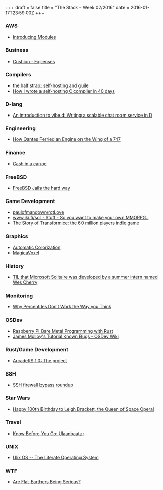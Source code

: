 +++
draft = false
title = "The Stack - Week 02/2016"
date = 2016-01-17T23:59:00Z
+++



### AWS

 - [Introducing Modules][Introducingmodules]

[Introducingmodules]: http://docs.serverless.com/docs/introducing-modules



### Business

 - [Cushion - Expenses][Cushionexpenses]

[Cushionexpenses]: http://cushionapp.com/expenses/



### Compilers

 - [the half strap: self-hosting and guile][Thehalfstrapselfhostingandguilewingolog]
 - [How I wrote a self-hosting C compiler in 40 days][Howiwroteaselfhostingccompilerin40days]

[Thehalfstrapselfhostingandguilewingolog]: https://wingolog.org/archives/2016/01/11/the-half-strap-self-hosting-and-guile
[Howiwroteaselfhostingccompilerin40days]: http://www.sigbus.info/how-i-wrote-a-self-hosting-c-compiler-in-40-days.html



### D-lang

 - [An introduction to vibe.d: Writing a scalable chat room service in D][Anintroductiontovibedwritingascalablechatroomserviceindvibed]

[Anintroductiontovibedwritingascalablechatroomserviceindvibed]: https://vibed.org/blog/posts/a-scalable-chat-room-service-in-d



### Engineering

 - [How Qantas Ferried an Engine on the Wing of a 747][Howqantasferriedanengineonthewingofa747flightradar24blog]

[Howqantasferriedanengineonthewingofa747flightradar24blog]: http://www.flightradar24.com/blog/how-qantas-ferried-an-engine-on-the-wing-of-a-747/



### Finance

 - [Cash in a canoe][Cashinacanoetheeconomist]

[Cashinacanoetheeconomist]: http://www.economist.com/news/business-and-finance/21679720-new-system-paying-civil-servants-puts-banks-through-their-paces-its-jungle-out-there



### FreeBSD

 - [FreeBSD Jails the hard way][Freebsdjailsthehardwayclintastuffido]

[Freebsdjailsthehardwayclintastuffido]: https://clinta.github.io/freebsd-jails-the-hard-way/



### Game Development

 - [paulofmandown/rotLove][Paulofmandownrotlove]
 - [www.iki.fi/sol - Stuff - So you want to make your own MMORPG..][Wwwikifisolstuffsoyouwanttomakeyourownmmorpg]
 - [The Story of Transformice: the 60 million players indie game][Gamasutramelaniechristinsblogthestoryoftransformicethe60millionplayersindiegame]

[Paulofmandownrotlove]: https://github.com/paulofmandown/rotLove
[Wwwikifisolstuffsoyouwanttomakeyourownmmorpg]: http://sol.gfxile.net/mmorpg.html
[Gamasutramelaniechristinsblogthestoryoftransformicethe60millionplayersindiegame]: http://www.gamasutra.com/blogs/MelanieChristin/20150527/241206/The_Story_of_Transformice_the_60_million_players_indie_game.php



### Graphics

 - [Automatic Colorization][Automaticcolorization]
 - [MagicaVoxel][Magicavoxel]

[Automaticcolorization]: http://tinyclouds.org/colorize/
[Magicavoxel]: https://ephtracy.github.io/



### History

 - [TIL that Microsoft Solitaire was developed by a summer intern named Wes Cherry][Tilthatmicrosoftsolitairewasdevelopedbyasummerinternnamedwescherryhereceivednoroyaltiesforhisworkdespiteitbeingamongthemostusedwindowsapplicationsofalltimetodayilearned]

[Tilthatmicrosoftsolitairewasdevelopedbyasummerinternnamedwescherryhereceivednoroyaltiesforhisworkdespiteitbeingamongthemostusedwindowsapplicationsofalltimetodayilearned]: https://www.reddit.com/r/todayilearned/comments/3zfadv/til_that_microsoft_solitaire_was_developed_by_a/



### Monitoring

 - [Why Percentiles Don’t Work the Way you Think][Whypercentilesdontworkthewayyouthink]

[Whypercentilesdontworkthewayyouthink]: https://www.vividcortex.com/blog/why-percentiles-dont-work-the-way-you-think



### OSDev

 - [Raspberry Pi Bare Metal Programming with Rust][Raspberrypibaremetalprogrammingwithrust]
 - [James Molloy's Tutorial Known Bugs - OSDev Wiki][Jamesmolloystutorialknownbugsosdevwiki]

[Raspberrypibaremetalprogrammingwithrust]: https://blog.thiago.me/raspberry-pi-bare-metal-programming-with-rust/
[Jamesmolloystutorialknownbugsosdevwiki]: http://wiki.osdev.org/James_Molloy's_Tutorial_Known_Bugs



### Rust/Game Development

 - [ArcadeRS 1.0: The project][Arcaders10theproject]

[Arcaders10theproject]: http://jadpole.github.io/arcaders/arcaders-1-0/



### SSH

 - [SSH firewall bypass roundup][Sshfirewallbypassroundupbinblog]

[Sshfirewallbypassroundupbinblog]: http://binblog.info/2016/01/05/ssh-firewall-bypass-roundup/



### Star Wars

 - [Happy 100th Birthday to Leigh Brackett, the Queen of Space Opera!][Happy100thbirthdaytoleighbrackettthequeenofspaceopera]

[Happy100thbirthdaytoleighbrackettthequeenofspaceopera]: http://io9.gizmodo.com/happy-100th-birthday-to-leigh-brackett-the-queen-of-sp-1746714014



### Travel

 - [Know Before You Go: Ulaanbaatar][Knowbeforeyougoulaanbaatarroadskingdoms]

[Knowbeforeyougoulaanbaatarroadskingdoms]: http://roadsandkingdoms.com/2016/ulaan-baatar/



### UNIX

 - [Ulix OS -- The Literate Operating System][Ulixostheliterateoperatingsystem]

[Ulixostheliterateoperatingsystem]: http://ulixos.org/



### WTF

 - [Are Flat-Earthers Being Serious?][Areflatearthersbeingseriousflatearthsociety]

[Areflatearthersbeingseriousflatearthsociety]: http://www.livescience.com/24310-flat-earth-belief.html



